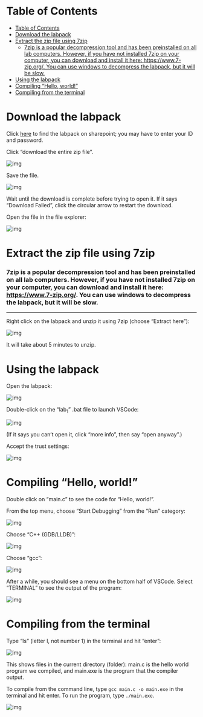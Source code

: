 
# Table of Contents

- [Table of Contents](#table-of-contents)
- [Download the labpack](#download-the-labpack)
- [Extract the zip file using 7zip](#extract-the-zip-file-using-7zip)
    - [7zip is a popular decompression tool and has been preinstalled on all lab computers. However, if you have not installed 7zip on your computer, you can download and install it here: https://www.7-zip.org/. You can use windows to decompress the labpack, but it will be slow.](#7zip-is-a-popular-decompression-tool-and-has-been-preinstalled-on-all-lab-computers-however-if-you-have-not-installed-7zip-on-your-computer-you-can-download-and-install-it-here-httpswww7-ziporg-you-can-use-windows-to-decompress-the-labpack-but-it-will-be-slow)
- [Using the labpack](#using-the-labpack)
- [Compiling “Hello, world!”](#compiling-hello-world)
- [Compiling from the terminal](#compiling-from-the-terminal)



<a id="orgfc940b1"></a>

# Download the labpack

Click [here](https://uob-my.sharepoint.com/:u:/g/personal/sl9885_bristol_ac_uk/EUHEsCCFDeFMlX_1UAocAh4By7JVjJoBHhcFMVyEXwghxA?e=1FFhUm) to find the labpack on sharepoint; you may have to enter your ID and password.

Click &ldquo;download the entire zip file&rdquo;.

![img](./cap5.PNG)

Save the file.

![img](./cap6.PNG)

Wait until the download is complete before trying to open it.
If it says &ldquo;Download Failed&rdquo;, click the circular arrow to restart the download.

Open the file in the file explorer:

![img](./cap8.PNG)


<a id="orgc0e3084"></a>

# Extract the zip file using 7zip

### 7zip is a popular decompression tool and has been preinstalled on all lab computers. However, if you have not installed 7zip on your computer, you can download and install it here: https://www.7-zip.org/. You can use windows to decompress the labpack, but it will be slow. 

----- 
Right click on the labpack and unzip it using 7zip (choose &ldquo;Extract here&rdquo;):

![img](./cap10.PNG)

It will take about 5 minutes to unzip.


<a id="org4c5f3b0"></a>

# Using the labpack

Open the labpack:

![img](./cap12.PNG)

Double-click on the &ldquo;lab<sub>1</sub>&rdquo; .bat file to launch VSCode:

![img](./cap13.PNG)

(If it says you can&rsquo;t open it, click &ldquo;more info&rdquo;, then say &ldquo;open anyway&rdquo;.)

Accept the trust settings:

![img](./cap14.PNG)


<a id="orgf4bff3e"></a>

# Compiling &ldquo;Hello, world!&rdquo;

Double click on &ldquo;main.c&rdquo; to see the code for &ldquo;Hello, world!&rdquo;.

From the top menu, choose &ldquo;Start Debugging&rdquo; from the &ldquo;Run&rdquo; category:

![img](./cap16.PNG)

Choose &ldquo;C++ (GDB/LLDB)&rdquo;:

![img](./cap17.PNG)

Choose &ldquo;gcc&rdquo;:

![img](./cap18.PNG)

After a while, you should see a menu on the bottom half of VSCode.
Select &ldquo;TERMINAL&rdquo; to see the output of the program:

![img](./cap19.PNG)


<a id="orgbce88a6"></a>

# Compiling from the terminal

Type &ldquo;ls&rdquo; (letter l, not number 1) in the terminal and hit &ldquo;enter&rdquo;:

![img](./cap20.PNG)

This shows files in the current directory (folder): main.c is the hello world program we compiled, and main.exe is the program that the compiler output.

To compile from the command line, type `gcc main.c -o main.exe` in the terminal and hit enter.
To run the program, type `./main.exe`.

![img](./cap21.PNG)

